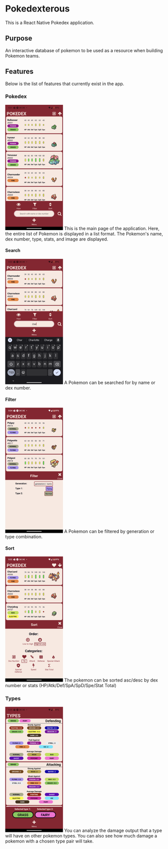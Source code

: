 # Pokedexterous

This is a React Native Pokedex application.

## Purpose

An interactive database of pokemon to be used as a resource when building Pokemon teams.

## Features

Below is the list of features that currently exist in the app.

### Pokedex

<img src="https://github.com/samronning/Pokedexterous/blob/34152b1e60535a53cc2b4f6f03c4ebcbbe489de3/media/Pokedex.png" alt="pokedex-img" height="400"/>
This is the main page of the application. Here, the entire list of Pokemon is displayed in a list format.
The Pokemon's name, dex number, type, stats, and image are displayed.

#### Search

<img src="https://github.com/samronning/Pokedexterous/blob/34152b1e60535a53cc2b4f6f03c4ebcbbe489de3/media/Search.png" alt="search-img" height="400"/>
A Pokemon can be searched for by name or dex number.

#### Filter

<img src="https://github.com/samronning/Pokedexterous/blob/34152b1e60535a53cc2b4f6f03c4ebcbbe489de3/media/Filter.png" alt="filter-img" height="400"/>
A Pokemon can be filtered by generation or type combination.

#### Sort

<img src="https://github.com/samronning/Pokedexterous/blob/34152b1e60535a53cc2b4f6f03c4ebcbbe489de3/media/Sort.png" alt="sort-img" height="400"/>
The pokemon can be sorted asc/desc by dex number or stats (HP/Atk/Def/SpA/SpD/Spe/Stat Total)

### Types

<img src="https://github.com/samronning/Pokedexterous/blob/34152b1e60535a53cc2b4f6f03c4ebcbbe489de3/media/Types.png" alt="types-img" height="400"/>
You can analyze the damage output that a type will have on other pokemon types. You can also see how much damage a pokemon with a chosen type pair will take.
